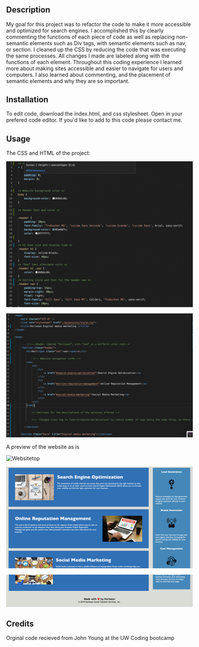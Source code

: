 # <Horiseon website refactor>

## Description

My goal for this project was to refactor the code to make it more accessible and optimized for search engines. I accomplished this by clearly commenting the functions of each piece of code as well as replacing non-semantic elements such as Div tags, with semantic elements such as nav, or section.   I cleaned up the CSS by reducing the code that was executing the same processes. All changes I made are labeled along with the functions of each element. 
Throughout this coding experience I learned more about making sites accessible and easier to navigate for users and computers. I also learned about commenting, and the placement of semantic elements and why they are so important. 


## Installation

To edit code, download the index.html, and css stylesheet. Open in your prefered code editor.
If you'd like to add to this code please contact me.
 

## Usage
  
The CSS and HTML of the project:  
  
![CSS](Develop/assets/images/image_assets/CSS.png)
  
![HTML](Develop/assets/images/image_assets/HTML.png)
  
A preview of the website as is

![Websitetop](Develop/assets/images/image_assets/Site%20top.png)
  
![Website_Middle](Develop/assets/images/image_assets/Site%20middle.png)
  
![Website_Footer](Develop/assets/images/image_assets/Site%20footer.png)


## Credits

Orginal code recieved from John Young at the UW Coding bootcamp


